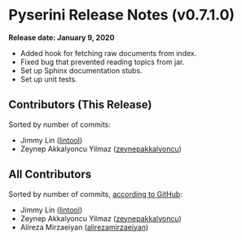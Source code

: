 # Pyserini Release Notes (v0.7.1.0)

**Release date: January 9, 2020**

+ Added hook for fetching raw documents from index.
+ Fixed bug that prevented reading topics from jar.
+ Set up Sphinx documentation stubs.
+ Set up unit tests.

## Contributors (This Release)

Sorted by number of commits:

+ Jimmy Lin ([lintool](https://github.com/lintool))
+ Zeynep Akkalyoncu Yilmaz ([zeynepakkalyoncu](https://github.com/zeynepakkalyoncu))

## All Contributors

Sorted by number of commits, [according to GitHub](https://github.com/castorini/pyserini/graphs/contributors):

+ Jimmy Lin ([lintool](https://github.com/lintool))
+ Zeynep Akkalyoncu Yilmaz ([zeynepakkalyoncu](https://github.com/zeynepakkalyoncu))
+ Alireza Mirzaeiyan ([alirezamirzaeiyan](https://github.com/alirezamirzaeiyan))
